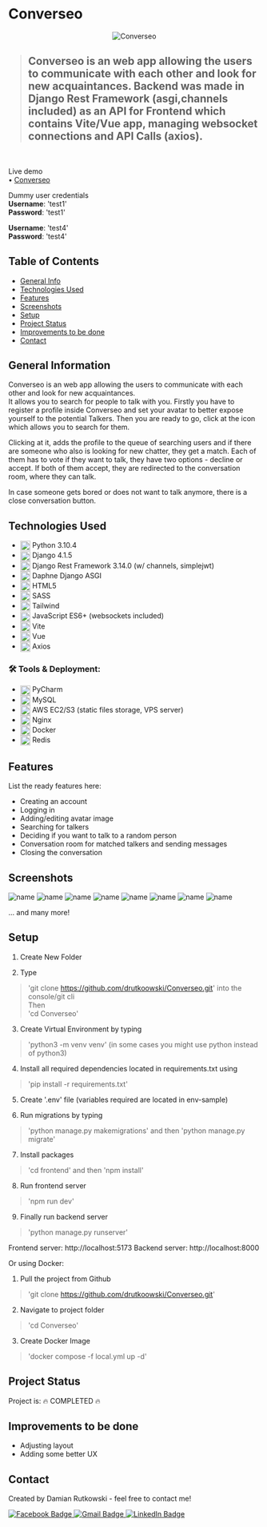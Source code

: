 # Converseo
<p align="center">
  <img src="readme/dashboard_readme.png" alt="Converseo"/>
</p>

> <h2>Converseo is an web app allowing the users to communicate with each other and look for new acquaintances. Backend was made in Django Rest Framework (asgi,channels included) as an API for Frontend which contains Vite/Vue app, managing websocket connections and API Calls (axios).
</h2> <br>

Live demo <br>
• [Converseo](http://3.127.135.129) <br>

Dummy user credentials <br>
<b>Username</b>: 'test1' <br>
<b>Password</b>: 'test1'

<b>Username</b>: 'test4' <br>
<b>Password</b>: 'test4'

## Table of Contents
* [General Info](#general-information)
* [Technologies Used](#technologies-used)
* [Features](#features)
* [Screenshots](#screenshots)
* [Setup](#setup)
* [Project Status](#project-status)
* [Improvements to be done](#improvements-to-be-done)
* [Contact](#contact)
<!-- * [License](#license) -->


## General Information
Converseo is an web app allowing the users to communicate with each other and look for new acquaintances. <br>
It allows you to search for people to talk with you.
Firstly you have to register a profile inside Converseo and set your avatar to better expose yourself to the potential Talkers.
Then you are ready to go, click at the icon which allows you to search for them.

Clicking at it, adds the profile to the queue of searching users and if there are someone who also is looking for new chatter, they get a match.
Each of them has to vote if they want to talk, they have two options - decline or accept.
If both of them accept, they are redirected to the conversation room, where they can talk.

In case someone gets bored or does not want to talk anymore, there is a close conversation button.

## Technologies Used
- <img src="https://github.com/devicons/devicon/blob/master/icons/python/python-original.svg" title="Python" alt="Python" width="20" height="20" align='center'/> Python 3.10.4 &nbsp;
- <img src="https://github.com/devicons/devicon/blob/master/icons/django/django-plain.svg" title="Django" alt="Django" width="20" height="20" align='center'/> Django 4.1.5 &nbsp;
- <img src="https://github.com/devicons/devicon/blob/master/icons/django/django-plain.svg" title="DRF" alt="DRF" width="20" height="20" align='center'/> Django Rest Framework 3.14.0 (w/ channels, simplejwt)&nbsp;
- <img src="https://github.com/devicons/devicon/blob/master/icons/django/django-plain.svg" title="Daphne" alt="Daphne" width="20" height="20" align='center'/> Daphne Django ASGI&nbsp;
- <img src="https://github.com/devicons/devicon/blob/master/icons/html5/html5-original-wordmark.svg" title="HTML5" alt="HTML5" width="20" height="20" align='center'/> HTML5&nbsp;
- <img src="https://github.com/devicons/devicon/blob/master/icons/sass/sass-original.svg" title="SASS" alt="SASS" width="20" height="20" align='center'/> SASS&nbsp;
- <img src="https://github.com/devicons/devicon/blob/master/icons/tailwindcss/tailwindcss-original-wordmark.svg" title="Tailwind" alt="Tailwind" width="20" height="20" align='center'/> Tailwind&nbsp;
- <img src="https://github.com/devicons/devicon/blob/master/icons/javascript/javascript-original.svg" title="JavaScript" alt="JavaScript" width="20" height="20" align='center'/> JavaScript ES6+ (websockets included)&nbsp;
- <img src="https://upload.wikimedia.org/wikipedia/commons/thumb/f/f1/Vitejs-logo.svg/1039px-Vitejs-logo.svg.png" title="Vite" alt="Vite" width="20" height="20" align='center'/> Vite&nbsp;
- <img src="https://github.com/devicons/devicon/blob/master/icons/vuejs/vuejs-original.svg" title="Vue" alt="Vue" width="20" height="20" align='center'/> Vue&nbsp;
- <img src="https://upload.wikimedia.org/wikipedia/commons/thumb/c/c8/Axios_logo_%282020%29.svg/1200px-Axios_logo_%282020%29.svg.png" title="Axios" alt="Axios" width="20" height="20" align='center'/> Axios&nbsp;

### :hammer_and_wrench: Tools & Deployment:
- <img src="https://github.com/devicons/devicon/blob/master/icons/pycharm/pycharm-original.svg" title="PyCharm" alt="Pycharm" width="20" height="20" align='center'/> PyCharm&nbsp;
- <img src="https://github.com/devicons/devicon/blob/master/icons/mysql/mysql-plain-wordmark.svg" title="MySql" alt="MySql" width="20" height="20" align='center'/> MySQL&nbsp;
- <img src="https://symbols.getvecta.com/stencil_9/32_aws-elastic-beanstalk.3cbb564d52.svg" title="AWS" alt="AWS" width="20" height="20" align='center'/> AWS EC2/S3 (static files storage, VPS server)&nbsp;
- <img src="https://github.com/devicons/devicon/blob/master/icons/nginx/nginx-original.svg" title="Nginx" alt="Nginx" width="20" height="20" align='center'/> Nginx&nbsp;
- <img src="https://github.com/devicons/devicon/blob/master/icons/docker/docker-original.svg" title="Docker" alt="Docker" width="20" height="20" align='center'/> Docker&nbsp;
- <img src="https://github.com/devicons/devicon/blob/master/icons/redis/redis-original-wordmark.svg" title="Redis" alt="Redis" width="20" height="20" align='center'/> Redis&nbsp;



## Features
List the ready features here:
- Creating an account
- Logging in
- Adding/editing avatar image
- Searching for talkers
- Deciding if you want to talk to a random person
- Conversation room for matched talkers and sending messages
- Closing the conversation


## Screenshots
![name](readme/login_readme.png)
![name](readme/signup_readme.png)
![name](readme/dashboard_readme.png)
![name](readme/dashboard_readme1.png)
![name](readme/decider_readme.png)
![name](readme/conversation_readme.png)
![name](readme/dashboard_readme2.png)
![name](readme/dashboard_readme3.png)

<!-- If you have screenshots you'd like to share, include them here. -->
... and many more!

## Setup
1. Create New Folder <br>

2. Type <br>
> 'git clone https://github.com/drutkoowski/Converseo.git' into the console/git cli <br>
Then <br>
> 'cd Converseo' <br>

3. Create Virtual Environment by typing <br>
>'python3 -m venv venv' (in some cases you might use python instead of python3) <br>

4. Install all required dependencies located in requirements.txt using <br>
> 'pip install -r requirements.txt' <br>

5. Create '.env' file (variables required are located in env-sample)<br>

6. Run migrations by typing <br>
> 'python manage.py makemigrations' and then 'python manage.py migrate' <br>

7. Install packages
> 'cd frontend' and then 'npm install'

8. Run frontend server
> 'npm run dev'

9. Finally run backend server <br>
> 'python manage.py runserver' <br>

Frontend server: http://localhost:5173
Backend server: http://localhost:8000

Or using Docker:
1. Pull the project from Github
> 'git clone https://github.com/drutkoowski/Converseo.git'
2. Navigate to project folder
> 'cd Converseo'
3. Create Docker Image
> 'docker compose -f local.yml up -d'


## Project Status
Project is: :fire: COMPLETED :fire:

## Improvements to be done
- Adjusting layout
- Adding some better UX

## Contact
Created by Damian Rutkowski - feel free to contact me!
<div id="badges">
  <a href="https://www.facebook.com/drutkoowski/">
    <img src="https://img.shields.io/badge/Facebook-blue?style=for-the-badge&logo=facebook&logoColor=white" alt="Facebook Badge"/>
  </a>
  
   <a href="mailto:d.rutkowski2000@gmail.com" target="_blank">
    <img src="https://img.shields.io/badge/Gmail-D14836?style=for-the-badge&logo=gmail&logoColor=white" alt="Gmail Badge"/>
  </a>
  
  <a href="https://www.linkedin.com/in/damian-rutkowski-810428237/">
    <img src="https://img.shields.io/badge/LinkedIn-blue?style=for-the-badge&logo=linkedin&logoColor=white" alt="LinkedIn Badge"/>
  </a>
  
</div>

